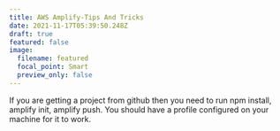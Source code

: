 ```yaml
---
title: AWS Amplify-Tips And Tricks
date: 2021-11-17T05:39:50.248Z
draft: true
featured: false
image:
  filename: featured
  focal_point: Smart
  preview_only: false
---
```

If you are getting a project from github then you need to run npm install, amplify init, amplify push. You should have a profile configured on your machine for it to work.